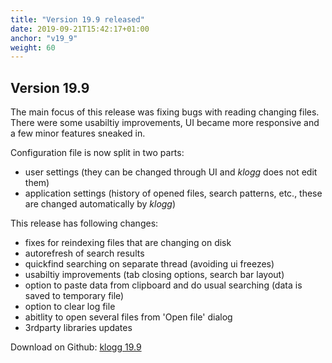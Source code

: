 ```yaml
---
title: "Version 19.9 released"
date: 2019-09-21T15:42:17+01:00
anchor: "v19_9"
weight: 60
---
```


## Version 19.9

The main focus of this release was fixing bugs with reading changing files.
There were some usabiltiy improvements, UI became more responsive
and a few minor features sneaked in.

Configuration file is now split in two parts:

 - user settings (they can be changed through UI and _klogg_ does not edit them)
 - application settings (history of opened files, search patterns, etc.,
 these are changed automatically by _klogg_)

This release has following changes:

 - fixes for reindexing files that are changing on disk
 - autorefresh of search results
 - quickfind searching on separate thread (avoiding ui freezes)
 - usabiltiy improvements (tab closing options, search bar layout)
 - option to paste data from clipboard and do usual searching (data is saved to temporary file)
 - option to clear log file
 - abitlity to open several files from 'Open file' dialog
 - 3rdparty libraries updates


Download on Github: [klogg 19.9](https://github.com/variar/klogg/releases/tag/v19.9)

